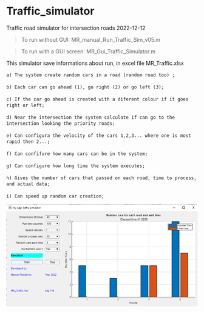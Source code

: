 # Traffic_simulator
Traffic road simulator for intersection roads
2022-12-12

> To run without GUI: MR_manual_Run_Traffic_Sim_v05.m

> To run with a GUI screen: MR_Gui_Traffic_Simulator.m

This simulator save informations about run, in excel file MR_Traffic.xlsx

    a) The system create random cars in a road (random road too) ;

    b) Each car can go ahead (1), go right (2) or go left (3);

    c) If the car go ahead is created with a diferent colour if it goes right or left;

    d) Near the intersection the system calculate if can go to the intersection looking the priority roads;

    e) Can configura the velocity of the cars 1,2,3... where one is most rapid then 2...;

    f) Can confifure how many cars can be in the system;

    g) Can configure how long time the system executes;

    h) Gives the number of cars that passed on each road, time to process, and actual data;

    i) Can speed up random car creation;

![image](https://github.com/MRobalinho/Traffic_simulator/blob/main/Images/Screenshot_2.png)
